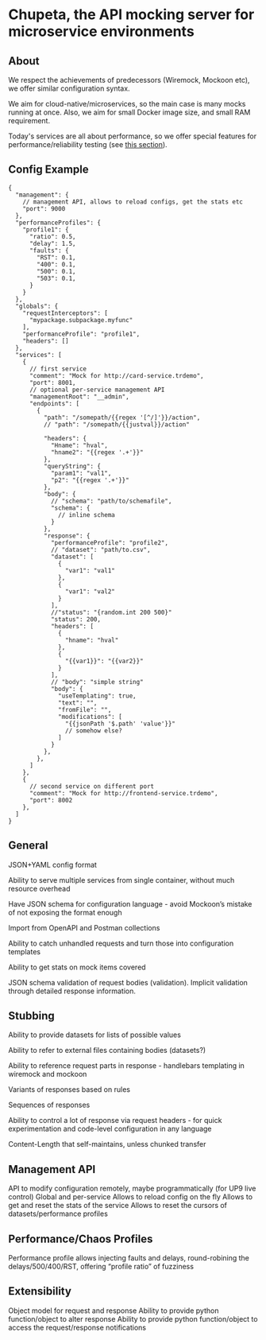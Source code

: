 # Chupeta, the API mocking server for microservice environments

## About

We respect the achievements of predecessors (Wiremock, Mockoon etc), we offer similar configuration syntax.

We aim for cloud-native/microservices, so the main case is many mocks running at once. Also, we aim for small Docker
image size, and small RAM requirement.

Today's services are all about performance, so we offer special features for performance/reliability testing
(see [this section](#performancechaos-profiles)).

## Config Example

```json5
{
  "management": {
    // management API, allows to reload configs, get the stats etc
    "port": 9000
  },
  "performanceProfiles": {
    "profile1": {
      "ratio": 0.5,
      "delay": 1.5,
      "faults": {
        "RST": 0.1,
        "400": 0.1,
        "500": 0.1,
        "503": 0.1,
      }
    }
  },
  "globals": {
    "requestInterceptors": [
      "mypackage.subpackage.myfunc"
    ],
    "performanceProfile": "profile1",
    "headers": []
  },
  "services": [
    {
      // first service
      "comment": "Mock for http://card-service.trdemo",
      "port": 8001,
      // optional per-service management API
      "managementRoot": "__admin",
      "endpoints": [
        {
          "path": "/somepath/{{regex '[^/]'}}/action",
          // "path": "/somepath/{{justval}}/action"

          "headers": {
            "Hname": "hval",
            "hname2": "{{regex '.+'}}"
          },
          "queryString": {
            "param1": "val1",
            "p2": "{{regex '.+'}}"
          },
          "body": {
            // "schema": "path/to/schemafile",
            "schema": {
              // inline schema
            }
          },
          "response": {
            "performanceProfile": "profile2",
            // "dataset": "path/to.csv",
            "dataset": [
              {
                "var1": "val1"
              },
              {
                "var1": "val2"
              }
            ],
            //"status": "{random.int 200 500}"
            "status": 200,
            "headers": [
              {
                "hname": "hval"
              },
              {
                "{{var1}}": "{{var2}}"
              }
            ],
            // "body": "simple string"
            "body": {
              "useTemplating": true,
              "text": "",
              "fromFile": "",
              "modifications": [
                "{{jsonPath '$.path' 'value'}}"
                // somehow else?
              ]
            }
          },
        },
      ]
    },
    {
      // second service on different port
      "comment": "Mock for http://frontend-service.trdemo",
      "port": 8002
    },
  ]
}
```

## General

JSON+YAML config format

Ability to serve multiple services from single container, without much resource overhead

Have JSON schema for configuration language - avoid Mockoon’s mistake of not exposing the format enough

Import from OpenAPI and Postman collections

Ability to catch unhandled requests and turn those into configuration templates

Ability to get stats on mock items covered

JSON schema validation of request bodies (validation). Implicit validation through detailed response information.

## Stubbing

Ability to provide datasets for lists of possible values

Ability to refer to external files containing bodies (datasets?)

Ability to reference request parts in response - handlebars templating in wiremock and mockoon

Variants of responses based on rules

Sequences of responses

Ability to control a lot of response via request headers - for quick experimentation and code-level configuration in any
language

Content-Length that self-maintains, unless chunked transfer

## Management API

API to modify configuration remotely, maybe programmatically (for UP9 live control)
Global and per-service Allows to reload config on the fly Allows to get and reset the stats of the service Allows to
reset the cursors of datasets/performance profiles

## Performance/Chaos Profiles

Performance profile allows injecting faults and delays, round-robining the delays/500/400/RST, offering “profile ratio”
of fuzziness

## Extensibility

Object model for request and response Ability to provide python function/object to alter response Ability to provide
python function/object to access the request/response notifications

